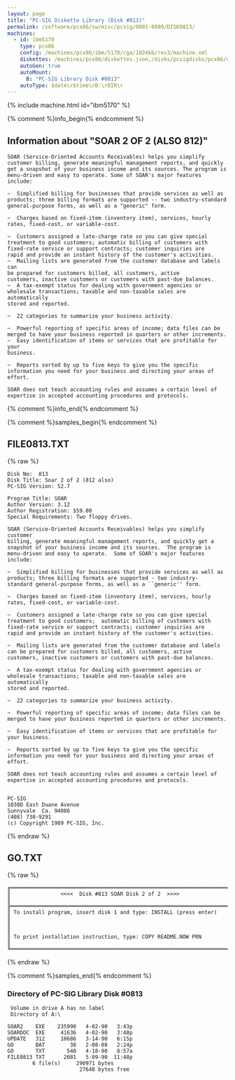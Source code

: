 ```yaml
---
layout: page
title: "PC-SIG Diskette Library (Disk #813)"
permalink: /software/pcx86/sw/misc/pcsig/0001-0999/DISK0813/
machines:
  - id: ibm5170
    type: pcx86
    config: /machines/pcx86/ibm/5170/cga/1024kb/rev3/machine.xml
    diskettes: /machines/pcx86/diskettes.json,/disks/pcsigdisks/pcx86/diskettes.json
    autoGen: true
    autoMount:
      B: "PC-SIG Library Disk #0813"
    autoType: $date\r$time\rB:\rDIR\r
---
```


{% include machine.html id="ibm5170" %}

{% comment %}info_begin{% endcomment %}

## Information about "SOAR 2 OF 2 (ALSO 812)"

    SOAR (Service-Oriented Accounts Receivables) helps you simplify
    customer billing, generate meaningful management reports, and quickly
    get a snapshot of your business income and its sources. The program is
    menu-driven and easy to operate. Some of SOAR's major features include:
    
    ~  Simplified billing for businesses that provide services as well as
    products; three billing formats are supported -- two industry-standard
    general-purpose forms, as well as a "generic" form.
    
    ~  Charges based on fixed-item (inventory item), services, hourly
    rates, fixed-cost, or variable-cost.
    
    ~  Customers assigned a late-charge rate so you can give special
    treatment to good customers; automatic billing of customers with
    fixed-rate service or support contracts; customer inquiries are
    rapid and provide an instant history of the customer's activities.
    ~  Mailing lists are generated from the customer database and labels can
    be prepared for customers billed, all customers, active
    customers, inactive customers or customers with past-due balances.
    ~  A tax-exempt status for dealing with government agencies or
    wholesale transactions; taxable and non-taxable sales are automatically
    stored and reported.
    
    ~  22 categories to summarize your business activity.
    
    ~  Powerful reporting of specific areas of income; data files can be
    merged to have your business reported in quarters or other increments.
    ~  Easy identification of items or services that are profitable for your
    business.
    
    ~  Reports sorted by up to five keys to give you the specific
    information you need for your business and directing your areas of
    effort.
    
    SOAR does not teach accounting rules and assumes a certain level of
    expertise in accepted accounting procedures and protocols.
{% comment %}info_end{% endcomment %}

{% comment %}samples_begin{% endcomment %}

## FILE0813.TXT

{% raw %}
```
Disk No:  813
Disk Title: Soar 2 of 2 (812 also)
PC-SIG Version: S2.7

Program Title: SOAR
Author Version: 3.12
Author Registration: $59.00
Special Requirements: Two floppy drives.

SOAR (Service-Oriented Accounts Receivables) helps you simplify customer
billing, generate meaningful management reports, and quickly get a
snapshot of your business income and its sources.  The program is
menu-driven and easy to operate.  Some of SOAR's major features include:

~  Simplified billing for businesses that provide services as well as
products; three billing formats are supported - two industry-
standard general-purpose forms, as well as a ``generic'' form.

~  Charges based on fixed-item (inventory item), services, hourly
rates, fixed-cost, or variable-cost.

~  Customers assigned a late-charge rate so you can give special
treatment to good customers;  automatic billing of customers with
fixed-rate service or support contracts; customer inquiries are
rapid and provide an instant history of the customer's activities.

~  Mailing lists are generated from the customer database and labels
can be prepared for customers billed, all customers, active
customers, inactive customers or customers with past-due balances.

~  A tax-exempt status for dealing with government agencies or
wholesale transactions; taxable and non-taxable sales are automatically
stored and reported.

~  22 categories to summarize your business activity.

~  Powerful reporting of specific areas of income; data files can be
merged to have your business reported in quarters or other increments.

~  Easy identification of items or services that are profitable for
your business.

~  Reports sorted by up to five keys to give you the specific
information you need for your business and directing your areas of
effort.

SOAR does not teach accounting rules and assumes a certain level of
expertise in accepted accounting procedures and protocols.


PC-SIG
1030D East Duane Avenue
Sunnyvale  Ca. 94086
(408) 730-9291
(c) Copyright 1989 PC-SIG, Inc.
```
{% endraw %}

## GO.TXT

{% raw %}
```
╔═════════════════════════════════════════════════════════════════════════╗
║                <<<<  Disk #813 SOAR Disk 2 of 2  >>>>                   ║
╠═════════════════════════════════════════════════════════════════════════╣
║ To install program, insert disk 1 and type: INSTALL (press enter)       ║
║                                                                         ║
║ To print installation instruction, type: COPY README.NOW PRN            ║
╚═════════════════════════════════════════════════════════════════════════╝
```
{% endraw %}

{% comment %}samples_end{% endcomment %}

### Directory of PC-SIG Library Disk #0813

     Volume in drive A has no label
     Directory of A:\

    SOAR2    EXE    235990   4-02-90   3:43p
    SOARDOC  EXE     41636   4-02-90   3:48p
    UPDATE   312     10686   3-14-90   6:15p
    GO       BAT        38   2-08-88   2:24p
    GO       TXT       540   4-18-90   8:57a
    FILE0813 TXT      2081   5-09-90  11:48p
            6 file(s)     290971 bytes
                           27648 bytes free

